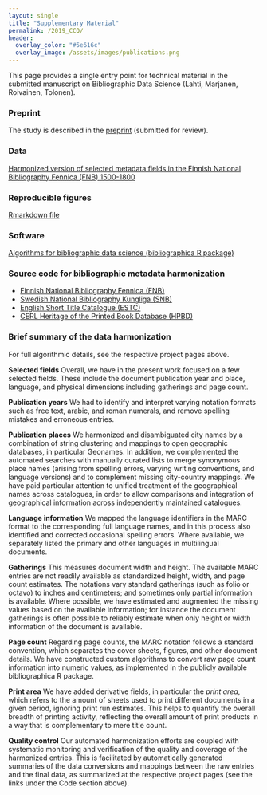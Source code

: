 ```yaml
---
layout: single
title: "Supplementary Material"
permalink: /2019_CCQ/
header:
  overlay_color: "#5e616c"
  overlay_image: /assets/images/publications.png
---
```



This page provides a single entry point for technical material in the
submitted manuscript on Bibliographic Data Science (Lahti, Marjanen,
Roivainen, Tolonen).


### Preprint

The study is described in the
[preprint](https://gitlab.com/COMHIS/CCQ2018/blob/master/latex/manuscript.pdf)
(submitted for review).


### Data

[Harmonized version of selected metadata fields in the Finnish
National Bibliography Fennica (FNB)
1500-1800](https://gitlab.com/COMHIS/CCQ2018/blob/master/FNB_20180627.csv.gz)



### Reproducible figures

[Rmarkdown file](https://gitlab.com/COMHIS/CCQ2018/blob/master/ccq2019.Rmd)


### Software

[Algorithms for bibliographic data science (bibliographica R package) <i class="fa fa-link"></i>](https://github.com/COMHIS/bibliographica)


### Source code for bibliographic metadata harmonization

- [Finnish National Bibliography Fennica (FNB) <i class="fa fa-link"></i>](https://github.com/COMHIS/fennica)
- [Swedish National Bibliography Kungliga (SNB) <i class="fa fa-link"></i>](https://github.com/COMHIS/kungliga)
- [English Short Title Catalogue (ESTC) <i class="fa fa-link"></i>](https://github.com/COMHIS/estc)
- [CERL Heritage of the Printed Book Database (HPBD) <i class="fa fa-link"></i>](https://github.com/COMHIS/cerl)



### Brief summary of the data harmonization

For full algorithmic details, see the respective project pages above.

**Selected fields** Overall, we have in the present work focused on a few selected fields. These include the document publication year and place, language, and physical dimensions including gatherings and page count.

**Publication years** We had to identify and interpret varying notation formats such as free text, arabic, and roman numerals, and remove spelling mistakes and erroneous entries.

**Publication places** We harmonized and disambiguated city names by a combination of string clustering and mappings to open geographic databases, in particular Geonames. In addition, we complemented the automated searches with manually curated lists to merge synonymous place names (arising from spelling errors, varying writing conventions, and language versions) and to complement missing city-country mappings.  We have paid particular attention to unified treatment of the geographical names across catalogues, in order to allow comparisons and integration of geographical information across independently maintained catalogues.

**Language information** We mapped the language identifiers in the MARC format to the corresponding full language names, and in this process also identified and corrected occasional spelling errors. Where available, we separately listed the primary and other languages in multilingual documents.

**Gatherings** This measures document width and height. The available MARC entries are not readily available as standardized height, width, and page count estimates. The notations vary standard gatherings (such as folio or octavo) to inches and centimeters; and sometimes only partial information is available. Where possible, we have estimated and augmented the missing values based on the available information; for instance the document gatherings is often possible to reliably estimate when only height or width information of the document is available.

**Page count** Regarding page counts, the MARC notation follows a standard convention, which separates the cover sheets, figures, and other document details. We have constructed custom algorithms to convert raw page count information into numeric values, as implemented in the publicly available bibliographica R package.

**Print area** We have added derivative fields, in particular the _print area_, which refers to the amount of sheets used to print different documents in a given period, ignoring print run estimates. This helps to quantify the overall breadth of printing activity, reflecting the overall amount of print products in a way that is complementary to mere title count.

**Quality control** Our automated harmonization efforts are coupled with systematic monitoring and verification of the quality and coverage of the harmonized entries. This is facilitated by automatically generated summaries of the data conversions and mappings between the raw entries and the final data, as summarized at the respective project pages (see the links under the Code section above).










